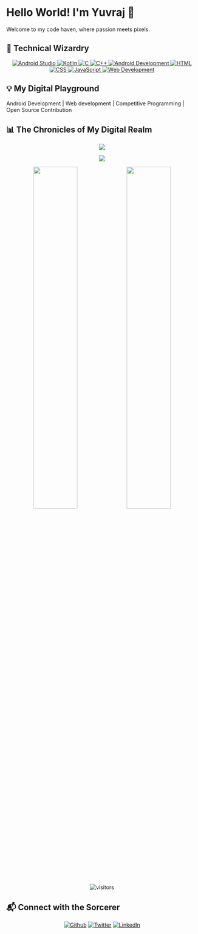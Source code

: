 # Hello World! I'm Yuvraj 👋

Welcome to my code haven, where passion meets pixels.

## 🚀 Technical Wizardry

<p align="center">
  <a href="https://developer.android.com/studio" target="_blank">
    <img src="https://img.shields.io/badge/Android%20Studio-orange?style=for-the-badge&logo=android-studio&logoColor=white" alt="Android Studio">
  </a>
  <a href="https://kotlinlang.org/" target="_blank">
    <img src="https://img.shields.io/badge/Kotlin-green?style=for-the-badge&logo=kotlin&logoColor=white" alt="Kotlin">
  </a>
  <a href="https://en.cppreference.com/" target="_blank">
    <img src="https://img.shields.io/badge/C-659ad2?style=for-the-badge&logo=c&logoColor=ffffff" alt="C">
  </a>
  <a href="https://www.cplusplus.com/" target="_blank">
    <img src="https://img.shields.io/badge/C++-659ad2?style=for-the-badge&logo=c%2B%2B&logoColor=ffffff" alt="C++">
  </a>
  <a href="https://developer.android.com/" target="_blank">
    <img src="https://img.shields.io/badge/Android%20Development-blue?style=for-the-badge&logo=android&logoColor=white" alt="Android Development">
  </a>
  <a href="https://developer.mozilla.org/en-US/docs/Web/HTML" target="_blank">
    <img src="https://img.shields.io/badge/HTML-orange?style=for-the-badge&logo=html5&logoColor=ffffff" alt="HTML">
  </a>
  <a href="https://developer.mozilla.org/en-US/docs/Web/CSS" target="_blank">
    <img src="https://img.shields.io/badge/CSS-blue?style=for-the-badge&logo=css3&logoColor=ffffff" alt="CSS">
  </a>
  <a href="https://developer.mozilla.org/en-US/docs/Web/JavaScript" target="_blank">
    <img src="https://img.shields.io/badge/JS-yellow?style=for-the-badge&logo=javascript&logoColor=ffffff" alt="JavaScript">
  </a>
  <a href="https://developer.mozilla.org/en-US/docs/Web" target="_blank">
    <img src="https://img.shields.io/badge/Web%20Development-red?style=for-the-badge&logo=webcomponents.org&logoColor=white" alt="Web Development">
  </a>
</p>




## 💡 My Digital Playground

Android Development | Web development | Competitive Programming | Open Source Contribution

## 📊 The Chronicles of My Digital Realm

<p align="center">
  <img src="https://github-readme-stats.vercel.app/api/top-langs/?username=Qomfortzone&show_icons=true&theme=tokyonight&layout=compact">
</p>

<p align="center">
  <img src="https://stats.quine.sh/qomfortzone/github?theme=dark">
</p>

<p align="center">
  <img src="https://github-readme-stats.vercel.app/api?username=Qomfortzone&show_icons=true&theme=tokyonight" width="48%">
  <img src="https://github-readme-streak-stats.herokuapp.com/?user=Qomfortzone&theme=tokyonight" width="48%">
</p>

<div align="center">

![visitors](https://visitor-badge.laobi.icu/badge?page_id=Qomfortzone.Qomfortzone)
</div>

## 📬 Connect with the Sorcerer

<p align="center">
<a href="https://github.com/Qomfortzone"><img alt="Github" src="https://img.shields.io/badge/GitHub-%2312100E.svg?&style=for-the-badge&logo=Github&logoColor=white"></a> 
<a href="https://twitter.com/yuvrajsinghgmx" rel="nofollow"><img alt="Twitter" src="https://img.shields.io/badge/twitter-%231DA1F2.svg?&style=for-the-badge&logo=twitter&logoColor=white"></a>
<a href="https://www.linkedin.com/in/Qomfortzone/" rel="nofollow"><img alt="LinkedIn" src="https://img.shields.io/badge/linkedin-%230077B5.svg?&style=for-the-badge&logo=linkedin&logoColor=white"></a>
</p>